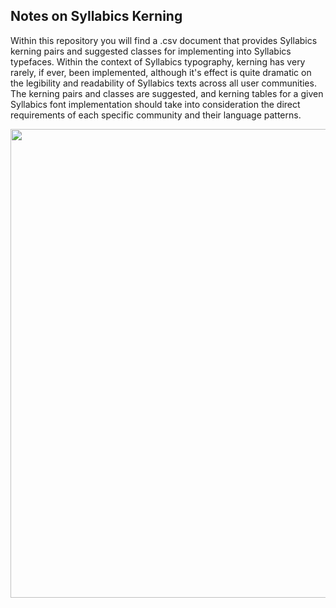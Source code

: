 ## Notes on Syllabics Kerning
Within this repository you will find a .csv document that provides Syllabics kerning pairs and suggested classes for implementing into Syllabics typefaces. Within the context of Syllabics typography, kerning has very rarely, if ever, been implemented, although it's effect is quite dramatic on the legibility and readability of Syllabics texts across all user communities. The kerning pairs and classes are suggested, and kerning tables for a given Syllabics font implementation should take into consideration the direct requirements of each specific community and their language patterns.


<img src="https://user-images.githubusercontent.com/17300547/204617898-c355aff6-36bc-4c6b-98c8-41c161ca691c.png" width="750">
